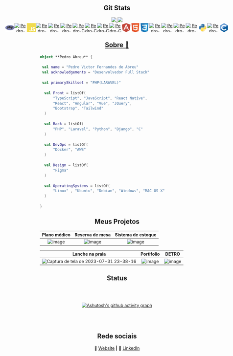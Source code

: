 <div align="center">
 



 
## Git Stats
 
<div align="center">
  <a href="https://github.com/pedrovictorrr">
  <img height="180em" src="https://github-readme-stats.vercel.app/api?username=pedrovictorrr&show_icons=true&theme=dark&include_all_commits=true&count_private=true"/>
  <img height="180em" src="https://github-readme-stats.vercel.app/api/top-langs/?username=pedrovictorrr&layout=compact&langs_count=7&theme=dark"/>
</div>
<div  align="center" style="display: inline_block;   display: flex; justify-content: center;"><br>
  <img align="center" alt="Pedro-PHP" height="30" width="40" src="https://raw.githubusercontent.com/devicons/devicon/master/icons/php/php-original.svg">
    <img align="center" alt="Pedro-Laravel" height="30" width="40" src="https://cdn.jsdelivr.net/gh/devicons/devicon/icons/laravel/laravel-plain.svg">
  <img align="center" alt="Pedro-Js" height="30" width="40" src="https://raw.githubusercontent.com/devicons/devicon/master/icons/javascript/javascript-plain.svg">
  <img  align="center" alt="Pedro-Ts" height="30" width="40" src="https://cdn.jsdelivr.net/gh/devicons/devicon/icons/typescript/typescript-original.svg" />
  <img align="center" alt="Pedro-Js" height="30" width="40" src="https://cdn.jsdelivr.net/gh/devicons/devicon/icons/react/react-original-wordmark.svg" />
  <img align="center" alt="Pedro-Jquery" height="30" width="40" src="https://cdn.jsdelivr.net/gh/devicons/devicon/icons/jquery/jquery-original.svg" />
   <img align="center" alt="Pedro-C" height="30" width="40" src="https://cdn.jsdelivr.net/gh/devicons/devicon/icons/ubuntu/ubuntu-plain.svg" />
   <img align="center" alt="Pedro-C" height="30" width="40" src="https://cdn.jsdelivr.net/gh/devicons/devicon/icons/vuejs/vuejs-original.svg" />
   <img align="center" alt="Pedro-C" height="30" width="40" src="https://cdn.jsdelivr.net/gh/devicons/devicon/icons/figma/figma-original.svg" />
   <img align="center" alt="Pedro-C" height="30" width="40" src="https://cdn.jsdelivr.net/gh/devicons/devicon/icons/amazonwebservices/amazonwebservices-original.svg" />
  <img align="center" alt="Pedro-Js" height="30" width="40" src="https://raw.githubusercontent.com/devicons/devicon/master/icons/angularjs/angularjs-plain.svg">
  <img align="center" alt="Pedro-HTML" height="30" width="40" src="https://raw.githubusercontent.com/devicons/devicon/master/icons/html5/html5-original.svg">
   <img align="center" alt="Pedro-CSS" height="30" width="40" src="https://raw.githubusercontent.com/devicons/devicon/master/icons/css3/css3-original.svg">
  <img align="center" alt="Pedro-bootstrap" height="30" width="40" src="https://cdn.jsdelivr.net/gh/devicons/devicon/icons/bootstrap/bootstrap-original-wordmark.svg" />
<img align="center" alt="Pedro-tailwind" height="30" width="40" src="https://cdn.jsdelivr.net/gh/devicons/devicon/icons/tailwindcss/tailwindcss-plain.svg" />
<img  align="center" alt="Pedro-mysql" height="30" width="40" src="https://cdn.jsdelivr.net/gh/devicons/devicon/icons/mysql/mysql-original.svg" />
  <img align="center" alt="Pedro-Docker" height="30" width="40" src="https://cdn.jsdelivr.net/gh/devicons/devicon/icons/docker/docker-original-wordmark.svg" />
  <img align="center" alt="Pedro-Python" height="30" width="40" src="https://raw.githubusercontent.com/devicons/devicon/master/icons/python/python-original.svg">
      <img align="center" alt="Pedro-Django" height="30" width="40" src="https://cdn.jsdelivr.net/gh/devicons/devicon/icons/django/django-plain.svg" />
  <img align="center" alt="Pedro-C" height="30" width="40" src="https://raw.githubusercontent.com/devicons/devicon/master/icons/c/c-original.svg">

</div>

## Sobre 👋

</div>

```kotlin
object **Pedro Abreu** {

 val name = "Pedro Victor Fernandes de Abreu"
 val acknowledgements = "Desenvolvedor Full Stack"

 val primarySkillset = "PHP(LARAVEL)"

  val Front = listOf(
      "TypeScript", "JavaScript", "React Native",
      "React", "Angular", "Vue", "JQuery",
      "Bootstrap", "Tailwind"
  )
  
  val Back = listOf(
      "PHP", "Laravel", "Python", "Django", "C"
  )
  
  val DevOps = listOf(
      "Docker", "AWS"
  )

  val Design = listOf(
      "Figma"
  )
  
  val OperatingSystems = listOf(
      "Linux" , "Ubuntu", "Debian", "Windows", "MAC OS X"
  )

}
```


<div align="center">
 

## Meus Projetos

| Plano médico | Reserva de mesa | Sistema de estoque |
|:---:|:---:|:---:|
| ![image](https://github.com/Pedrovictorrr/pedrovictorrr/assets/82172897/c4eabbcf-cf32-4519-b150-66c7c7d8544c) | ![image](https://github.com/Pedrovictorrr/pedrovictorrr/assets/82172897/adae83ac-9006-4f1e-8946-ea619378fe3e) | ![image](https://github.com/Pedrovictorrr/pedrovictorrr/assets/82172897/9616d2d8-aa09-41b3-afcd-6c54d3d7fcc5) |

| Lanche na praia | Portifolio | DETRO |
|:---:|:---:|:---:|
|![Captura de tela de 2023-07-31 23-38-16](https://github.com/Pedrovictorrr/pedrovictorrr/assets/82172897/f8cc500f-1842-4022-baab-bee41f501b46) |![image](https://github.com/Pedrovictorrr/pedrovictorrr/assets/82172897/aa5ec377-b21f-4630-8eb8-fda13f29dd24) | ![image](https://github.com/Pedrovictorrr/pedrovictorrr/assets/82172897/6d686673-4855-4ffb-88c0-b59803e9f730)|

## Status

<br>
<div style="padding:20px;">
 
 [![Ashutosh's github activity graph](https://github-readme-activity-graph.vercel.app/graph?username=pedrovictorrr&theme=github-compact)](https://github.com/ashutosh00710/github-readme-activity-graph)
</div>

[website]: https://pedro-abreu.onrender.com/
[linkedin]: https://www.linkedin.com/in/pedro-victor-fernandes-de-abreu-98411816a/

<br>

## Rede sociais

🏡 [Website][website] **|**
👔 [LinkedIn][linkedin]


</div>
